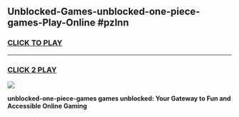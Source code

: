 
## Unblocked-Games-unblocked-one-piece-games-Play-Online #pzlnn
<h3>
<a href="https://news.freeplayer.one?title=unblocked-one-piece-games&ref=3">CLICK TO PLAY</a></h3>
<hr>

<h3>
<a href="https://news.freeplayer.one?title=unblocked-one-piece-games&ref=3">CLICK 2 PLAY</a>
  
</h3>

<a href="https://news.freeplayer.one?title=unblocked-one-piece-games&ref=3"><img src="https://clearcache.store/games.png"></a>


**unblocked-one-piece-games games unblocked: Your Gateway to Fun and Accessible Online Gaming**
